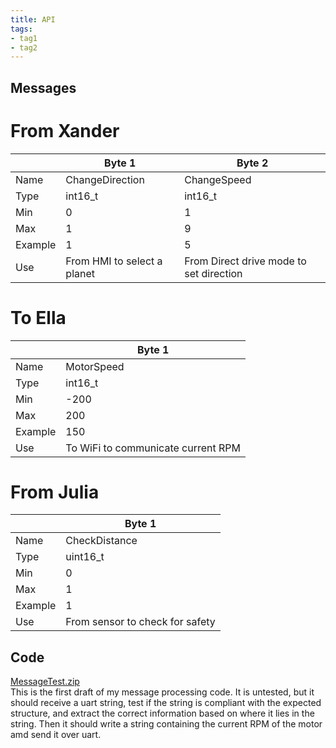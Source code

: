 ```yaml
---
title: API
tags:
- tag1
- tag2
---
```

## Messages
# From Xander
&nbsp;|Byte 1|Byte 2|
------|------|------|
Name|ChangeDirection|ChangeSpeed|
Type|int16_t|int16_t        |
Min|0|1|
Max|1|9
Example|1|5|
Use|From HMI to select a planet|From Direct drive mode to set direction|

# To Ella
&nbsp;|Byte 1|
------|------|
Name|MotorSpeed|
Type|int16_t|
Min|-200|
Max|200|
Example|150|
Use|To WiFi to communicate current RPM|

# From Julia
&nbsp;|Byte 1|
------|------|
Name    |CheckDistance|
Type    |uint16_t     |
Min     |0            |
Max     |1            |
Example |1            |
Use|From sensor to check for safety|

## Code
[MessageTest.zip](https://github.com/user-attachments/files/19545230/MessageTest.zip) <br>
This is the first draft of my message processing code. It is untested, but it should receive a uart string, test if the string is compliant with the expected structure, and extract the correct information based on where it lies in the string. Then it should write a string containing the current RPM of the motor amd send it over uart.
